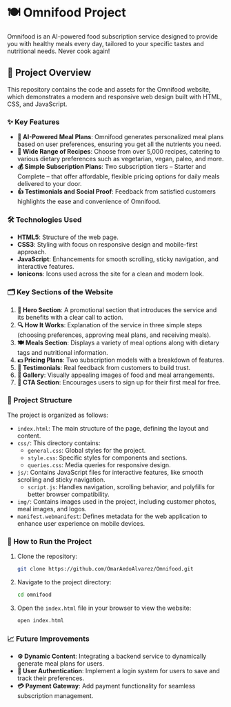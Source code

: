 # 🍽️ Omnifood Project

Omnifood is an AI-powered food subscription service designed to provide you with healthy meals every day, tailored to your specific tastes and nutritional needs. Never cook again!

## 🌟 Project Overview

This repository contains the code and assets for the Omnifood website, which demonstrates a modern and responsive web design built with HTML, CSS, and JavaScript.

### ✨ Key Features

- **🤖 AI-Powered Meal Plans**: Omnifood generates personalized meal plans based on user preferences, ensuring you get all the nutrients you need.
- **🍲 Wide Range of Recipes**: Choose from over 5,000 recipes, catering to various dietary preferences such as vegetarian, vegan, paleo, and more.
- **💰 Simple Subscription Plans**: Two subscription tiers – Starter and Complete – that offer affordable, flexible pricing options for daily meals delivered to your door.
- **👍 Testimonials and Social Proof**: Feedback from satisfied customers highlights the ease and convenience of Omnifood.

### 🛠️ Technologies Used

- **HTML5**: Structure of the web page.
- **CSS3**: Styling with focus on responsive design and mobile-first approach.
- **JavaScript**: Enhancements for smooth scrolling, sticky navigation, and interactive features.
- **Ionicons**: Icons used across the site for a clean and modern look.

### 🗂️ Key Sections of the Website

1. **🎯 Hero Section**: A promotional section that introduces the service and its benefits with a clear call to action.
2. **🔍 How It Works**: Explanation of the service in three simple steps (choosing preferences, approving meal plans, and receiving meals).
3. **🍽️ Meals Section**: Displays a variety of meal options along with dietary tags and nutritional information.
4. **💵 Pricing Plans**: Two subscription models with a breakdown of features.
5. **📢 Testimonials**: Real feedback from customers to build trust.
6. **📸 Gallery**: Visually appealing images of food and meal arrangements.
7. **🎁 CTA Section**: Encourages users to sign up for their first meal for free.

### 📁 Project Structure

The project is organized as follows:

- `index.html`: The main structure of the page, defining the layout and content.
- `css/`: This directory contains:
  - `general.css`: Global styles for the project.
  - `style.css`: Specific styles for components and sections.
  - `queries.css`: Media queries for responsive design.
- `js/`: Contains JavaScript files for interactive features, like smooth scrolling and sticky navigation.
  - `script.js`: Handles navigation, scrolling behavior, and polyfills for better browser compatibility.
- `img/`: Contains images used in the project, including customer photos, meal images, and logos.
- `manifest.webmanifest`: Defines metadata for the web application to enhance user experience on mobile devices.

### 🚀 How to Run the Project

1. Clone the repository:
    ```bash
    git clone https://github.com/OmarAedoAlvarez/Omnifood.git
    ```

2. Navigate to the project directory:
    ```bash
    cd omnifood
    ```

3. Open the `index.html` file in your browser to view the website:
    ```bash
    open index.html
    ```

### 📈 Future Improvements

- **⚙️ Dynamic Content**: Integrating a backend service to dynamically generate meal plans for users.
- **🔐 User Authentication**: Implement a login system for users to save and track their preferences.
- **💳 Payment Gateway**: Add payment functionality for seamless subscription management.
